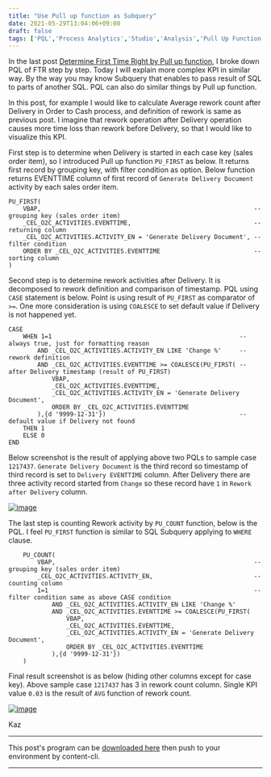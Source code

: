 ```yaml
---
title: "Use Pull up function as Subquery"
date: 2021-05-29T13:04:06+09:00
draft: false
tags: ['PQL','Process Analytics','Studio','Analysis','Pull Up Function']
---
```


In the last post [Determine First Time Right by Pull up function](../2021-05-22-determine-first-time-right-by-pull-up-function/), I broke down PQL of FTR step by step. Today I will explain more complex KPI in similar way. By the way you may know Subquery that enables to pass result of SQL to parts of another SQL. PQL can also do similar things by Pull up function.

In this post, for example I would like to calculate Average rework count after Delivery in Order to Cash process, and definition of rework is same as previous post. I imagine that rework operation after Delivery operation causes more time loss than rework before Delivery, so that I would like to visualize this KPI.

First step is to determine when Delivery is started in each case key (sales order item), so I introduced Pull up function `PU_FIRST` as below. It returns first record by grouping key, with filter condition as option. Below function returns EVENTTIME column of first record of `Generate Delivery Document` activity by each sales order item.

```
PU_FIRST(
    VBAP,                                                           -- grouping key (sales order item)
    _CEL_O2C_ACTIVITIES.EVENTTIME,                                  -- returning column
    _CEL_O2C_ACTIVITIES.ACTIVITY_EN = 'Generate Delivery Document', -- filter condition
    ORDER BY _CEL_O2C_ACTIVITIES.EVENTTIME                          -- sorting column
)
```

Second step is to determine rework activities after Delivery. It is decomposed to rework definition and comparison of timestamp. PQL using `CASE` statement is below. Point is using result of `PU_FIRST` as comparator of `>=`. One more consideration is using `COALESCE` to set default value if Delivery is not happened yet.

```
CASE 
    WHEN 1=1                                                    -- always true, just for formatting reason
        AND _CEL_O2C_ACTIVITIES.ACTIVITY_EN LIKE 'Change %'     -- rework definition 
        AND _CEL_O2C_ACTIVITIES.EVENTTIME >= COALESCE(PU_FIRST( -- after Delivery timestamp (result of PU_FIRST)
            VBAP,
            _CEL_O2C_ACTIVITIES.EVENTTIME,
            _CEL_O2C_ACTIVITIES.ACTIVITY_EN = 'Generate Delivery Document',
            ORDER BY _CEL_O2C_ACTIVITIES.EVENTTIME
        ),{d '9999-12-31'})                                     -- default value if Delivery not found
    THEN 1
    ELSE 0
END
```

Below screenshot is the result of applying above two PQLs to sample case `1217437`. `Generate Delivery Document` is the third record so timestamp of third record is set to `Delivery EVENTTIME` column. After Delivery there are three activity record started from `Change` so these record have `1` in `Rework after Delivery` column.

[![image](https://user-images.githubusercontent.com/67397583/120057779-ca75d980-c080-11eb-80ab-7fcdb6e15080.png)](https://user-images.githubusercontent.com/67397583/120057779-ca75d980-c080-11eb-80ab-7fcdb6e15080.png)

The last step is counting Rework activity by `PU_COUNT` function, below is the PQL. I feel `PU_FIRST` function is similar to SQL Subquery applying to `WHERE` clause.

```
    PU_COUNT(
        VBAP,                                                       -- grouping key (sales order item)
        _CEL_O2C_ACTIVITIES.ACTIVITY_EN,                            -- counting column
        1=1                                                         -- filter condition same as above CASE condition
            AND _CEL_O2C_ACTIVITIES.ACTIVITY_EN LIKE 'Change %'
            AND _CEL_O2C_ACTIVITIES.EVENTTIME >= COALESCE(PU_FIRST(
                VBAP,
                _CEL_O2C_ACTIVITIES.EVENTTIME,
                _CEL_O2C_ACTIVITIES.ACTIVITY_EN = 'Generate Delivery Document',
                ORDER BY _CEL_O2C_ACTIVITIES.EVENTTIME
            ),{d '9999-12-31'})                         
    )
```

Final result screenshot is as below (hiding other columns except for case key). Above sample case `1217437` has 3 in rework count column. Single KPI value `0.03` is the result of `AVG` function of rework count.

[![image](https://user-images.githubusercontent.com/67397583/120058113-7fa99100-c083-11eb-8fd3-b5a3578b39fb.png)](https://user-images.githubusercontent.com/67397583/120058113-7fa99100-c083-11eb-8fd3-b5a3578b39fb.png)

Kaz

---

This post's program can be [downloaded here](../../examples/o2c_analysis_20210529.json) then push to your environment by content-cli.

---